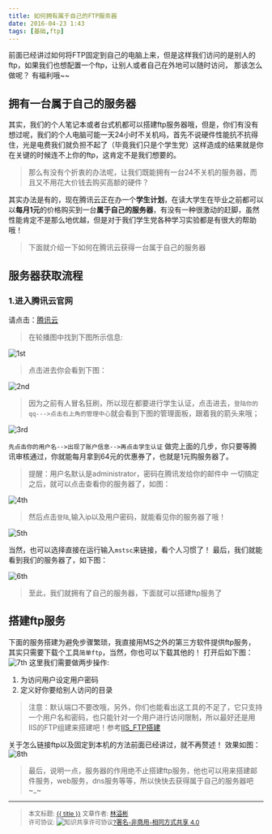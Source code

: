```yaml
---
title: 如何拥有属于自己的FTP服务器
date: 2016-04-23 1:43
tags: [基础,ftp]
---
```


前面已经讲过如何将FTP固定到自己的电脑上来，但是这样我们访问的是别人的ftp，如果我们也想配置一个ftp，让别人或者自己在外地可以随时访问，
那该怎么做呢？
有福利哦~~

<!--more-->

## 拥有一台属于自己的服务器
其实，我们的个人笔记本或者台式机都可以搭建ftp服务器哦，但是，你们有没有想过呢，我们的个人电脑可能一天24小时不关机吗，首先不说硬件性能抗不抗得住，光是电费我们就负担不起了（毕竟我们只是个学生党）这样造成的结果就是你在关键的时候连不上你的ftp，这肯定不是我们想要的。

>那么有没有个折衷的办法呢，让我们既能拥有一台24不关机的服务器，而且又不用花大价钱去购买高额的硬件？

其实办法是有的，现在腾讯云正在办一个**学生计划**，在读大学生在毕业之前都可以以**每月1元**的价格购买到一台**属于自己的服务器**，有没有一种很激动的赶脚，虽然性能肯定不是那么地优越，但是对于我们学生党各种学习实验都是有很大的帮助哦！

>下面就介绍一下如何在腾讯云获得一台属于自己的服务器

## 服务器获取流程

### 1.进入腾讯云官网

请点击：[腾讯云](http://www.qcloud.com/)

>在轮播图中找到下图所示信息:

![1st](http://ww2.sinaimg.cn/mw690/006rmJyDgw1f35ytjfz8bj311k0j8jwn.jpg)

>点击进去你会看到下图：

![2nd](http://ww4.sinaimg.cn/mw690/006rmJyDgw1f35z504stuj311y0hhafy.jpg)

>因为之前有人冒名狂刷，所以现在都要进行学生认证，点击进去，`登陆你的qq--->点击右上角的管理中心`就会看到下图的管理面板，跟着我的箭头来哦；

![3rd](http://ww4.sinaimg.cn/mw690/006rmJyDgw1f35z54g01mj311v0g3jsx.jpg)

`先点击你的用户名-->出现了账户信息-->再点击学生认证`
做完上面的几步，你只要等腾讯审核通过，你就能每月拿到64元的优惠券了，也就是1元购服务器了。

>提醒：用户名默认是administrator，密码在腾讯发给你的邮件中
一切搞定之后，就可以点击查看你的服务器了，如图：

![4th](http://ww2.sinaimg.cn/mw690/006rmJyDgw1f35z57skwpj311p0hlacf.jpg)

>然后点击`登陆`,输入ip以及用户密码，就能看见你的服务器了哦！

![5th](http://ww4.sinaimg.cn/mw690/006rmJyDgw1f35z5eg424j311x0jlq6a.jpg)

当然，也可以选择直接在运行输入`mstsc`来链接，看个人习惯了！
最后，我们就能看到我们的服务器了，如下图：

![6th](http://ww3.sinaimg.cn/mw690/006rmJyDgw1f35z5gnu1rj31170jkdgv.jpg)
>至此，我们就拥有了自己的服务器，下面就可以搭建ftp服务了

## 搭建ftp服务

下面的服务搭建为避免步骤繁琐，我直接用MS之外的第三方软件提供ftp服务，
其实只需要下载个工具`简单ftp`，当然，你也可以下载其他的！
打开后如下图：
![7th](http://ww3.sinaimg.cn/mw690/006rmJyDgw1f3600twsk4j311f0jl0uw.jpg)
这里我们需要做两步操作:

1. 为访问用户设定用户密码
2. 定义好你要给别人访问的目录
 
>注意：默认端口不要改哦，另外，你们也能看出这工具的不足了，它只支持一个用户名和密码，也只能针对一个用户进行访问限制，所以最好还是用IIS的FTP组建来搭建吧！参考[IIS_FTP搭建](http://jingyan.baidu.com/article/63f23628f04e420209ab3d70.html)

关于怎么链接ftp以及固定到本机的方法前面已经讲过，就不再赘述！
效果如图：
![8th](http://ww4.sinaimg.cn/mw690/006rmJyDgw1f3600v3gfkj311f0jldic.jpg)

>最后，说明一点，服务器的作用绝不止搭建ftp服务，他也可以用来搭建邮件服务，web服务，dns服务等等，所以快快去获得属于自己的服务器吧~_~

 
----------------
><span style="font-size:12px">本文标题: <a href="{{ permalink }}">{{ title }}</a>
文章作者: <a href="http://itxiehui.github.io/">林溢彬</a>  
许可协议: <img alt="知识共享许可协议" style="border-width:0" src="https://i.creativecommons.org/l/by-nc-sa/4.0/80x15.png" /><a rel="license" href="http://creativecommons.org/licenses/by-nc-sa/4.0/">?署名-非商用-相同方式共享 4.0</a></span>